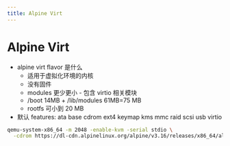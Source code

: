 ```yaml
---
title: Alpine Virt
---
```


# Alpine Virt

- alpine virt flavor 是什么
  - 适用于虚拟化环境的内核
  - 没有固件
  - modules 更少更小 - 包含 virtio 相关模块
  - /boot 14MB + /lib/modules 61MB=75 MB
  - rootfs 可小到 20 MB
- 默认 features: ata base cdrom ext4 keymap kms mmc raid scsi usb virtio

```bash
qemu-system-x86_64 -m 2048 -enable-kvm -serial stdio \
  -cdrom https://dl-cdn.alpinelinux.org/alpine/v3.16/releases/x86_64/alpine-virt-3.16.0-x86_64.iso
```
